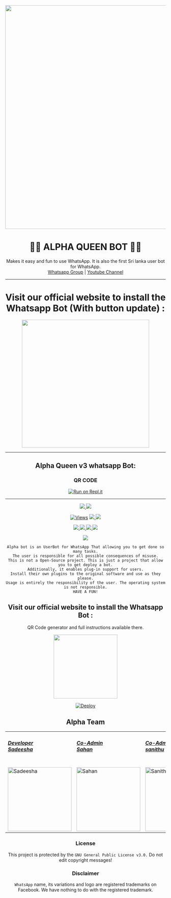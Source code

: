<div align="center">
  <img src="https://i.ibb.co/nghKwry/main.jpg" width="700" height="700">
  <h1>👸💎 ALPHA QUEEN BOT 💎👸</h1>
</div>
<p align="center">
    Makes it easy and fun to use WhatsApp. It is also the first Sri lanka user bot for WhatsApp.
    <br>
        <a href="https://chat.whatsapp.com/Bq7w1drgF8e9780VHD51dt">Whatsapp Group</a> |
        <a href="https://www.youtube.com/channel/UCZx8U1EU95-Wn9mH4dn15vQ">Youtube Channel</a>
    <br>
</p>

----
<div align="center">
	<h1>Visit our official website to install the Whatsapp Bot (With button update) :</h1>
	<a href="https://www.amdaniwasa.com">
<img src="https://images.squarespace-cdn.com/content/v1/580515742e69cfedd1fbef58/1525386767826-Z6T2PAXQD6PZJFNGY14U/ke17ZwdGBToddI8pDm48kGzbt7cz3CKX9Rsta-RdWeJZw-zPPgdn4jUwVcJE1ZvWQUxwkmyExglNqGp0IvTJZUJFbgE-7XRK3dMEBRBhUpwXPcCdCfJzTjuw7eD5qoJaUvNnrlJ7-JqE3xnP9OqaaXMr3zNNd3H5Lklmgn1mB80/getbutton.png" width="400"></br></a>
</div>

----
<div align="center">
	<h2>Alpha Queen v3 whatsapp Bot:</h1>
	
### QR CODE
[![Run on Repl.it](https://repl.it/badge/github/quiec/whatsasena)](https://replit.com/@BlackAmda/Queen-Amdi-QR-Code)

----

<p align="center">
  <a href="httsp://github.com/BlackAmda/QueenAmdi">
    <img src="https://img.shields.io/docker/pulls/blackamda/queenamdi?style=flat-square&label=Docker+Pulls">
  </a>
  <a href="https://github.com/BlackAmda/QueenAmdi">
    <img src="https://img.shields.io/docker/image-size/blackamda/queenamdi?style=flat-square&logo=github&label=Image Size">
    
  </a>
</p>

<p align="center">

  <a href="https://github.com/BlackAmda/QueenAmdi">
    <img src="https://hits.seeyoufarm.com/api/count/incr/badge.svg?url=https%3A%2F%2Fgithub.com%2FBlackAmda%2FQueenAmdi&count_bg=%2379C83D&title_bg=%23555555&icon=gitpod.svg&icon_color=%23E7E7E7&title=Views&edge_flat=false" alt="Views"/></a>
  
  </a>
  <a href="https://github.com/BlackAmda/QueenAmdi/fork">
    <img src="https://img.shields.io/github/forks/BlackAmda/QueenAmdi?label=Fork&style=social">
    
  </a>
  <a href="https://github.com/BlackAmda/QueenAmdi/stargazers">
    <img src="https://img.shields.io/github/stars/BlackAmda/QueenAmdi?style=social">
  </a>
</p>

<p align="center">
  <a href="httsp://github.com/BlackAmda/QueenAmdi">
    <img src="https://img.shields.io/github/repo-size/BlackAmda/QueenAmdi?color=purple&label=Repo%20Size&style=plastic">

  </a>
  <a href="httsp://github.com/BlackAmda/QueenAmdi">
    <img src="https://img.shields.io/github/license/BlackAmda/QueenAmdi?color=purple&label=License&style=plastic">

  </a>
  <a href="httsp://github.com/BlackAmda/QueenAmdi">
    <img src="https://img.shields.io/github/languages/top/BlackAmda/QueenAmdi?color=purple&label=Javascript&style=plastic">

  </a>
  <a href="httsp://github.com/BlackAmda/QueenAmdi">
    <img src="https://img.shields.io/static/v1?label=Author&message=Black%20Amda&color=purple&style=plastic">

  </a>
  </p>
 <p align="center">
  <a href="https://wa.me/94757405652">
    <img src="https://img.shields.io/badge/Contact%20Me%20On%20Whatsapp-Queen%20Amdi%20Bot-purple&style=plastic">

  </a>
</p>
 
```
Alpha bot is an UserBot for WhatsApp That allowing you to get done so many tasks.
The user is responsible for all possible consequences of misuse.
This is not a Open-Source project. This is just a project that allow you to get deploy a bot.
Additionally, it enables plug-in support for users.
Install their own plugins to the original software and use as they please.
Usage is entirely the responsibility of the user. The operating system is not responsible.
HAVE A FUN!
```

## Visit our official website to install the Whatsapp Bot :
QR Code generator and full instructions available there.
<div>
	<a href="https://www.amdaniwasa.com">
<img src="https://i.ibb.co/dr27VyW/59060c190cbeef0acff9a657.png" width="200"></br></a>
</div>

[![Deploy](https://www.herokucdn.com/deploy/button.svg)](https://heroku.com/deploy?template=https://github.com/BlackAmda/QueenAmdi)

## Alpha Team 

<table>
										<tbody>
											<tr>
												<td><a href="httsp://github.com/sadiyamin/"><h5>Developer <br>Sadeesha</h5></br><img src="https://i.ibb.co/k1WBFWM/sadeesha-jpg.png" width="200" height="200" alt="Sadeesha"></a></td>
												<td><a href="https://www.instagram.com/sinhalaya_official_/"><h5>Co-Admin<br>Sahan</h5></br><img src="https://i.ibb.co/2hcrMWh/sahan.jpg" width="200" height="200" alt="Sahan"></a></td>
												<td><a href="https://www.instagram.com/"><h5>Co-Admin<br>sanithu</h5></br><img src="https://i.ibb.co/zVz0fzF/sanithu.jpg" width="200" height="200" alt="Sanithu"></a></td>
											</tr>
										</tbody>
									</table>
                  <table>
										
									

	
### License
This project is protected by the `GNU General Public License v3.0.`
Do not edit copyright messages!

### Disclaimer
`WhatsApp` name, its variations and logo are registered trademarks on Facebook. We have nothing to do with the registered trademark.
